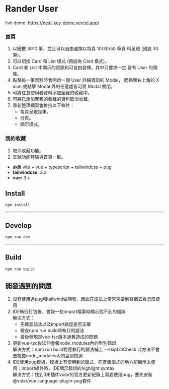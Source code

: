 # Rander User

live demo: https://nest-key-demo.vercel.app/

### 首頁
1. 以總數 3010 筆，並且可以自由選擇以每頁 10/30/50 筆資
料呈現 (預設 30 筆)。
2. 可以切換 Card 和 List 模式 (預設為 Card 模式)。
3. Card 和 List 中顯示的資訊和可自由發揮，其中只要求一定
要有 User 的頭像。
4. 點擊每一筆資料時會開啟一個 User 詳細資訊的 Modal，
而點擊右上角的 X icon 或點擊 Modal 外的任意處皆可將
Modal 關閉。
5. 可將任意使用者資料添加至我的收藏中。
6. 可將已添加至我的收藏的資料取消收藏。
7. 重新整理網頁會維持以下條件：
      - 每頁呈現幾筆。
      - 分頁。
      - 顯示模式。

### 我的收藏
1. 取消收藏功能。
2. 其餘功能體驗與首頁一致。

- **skill** vite + vue + typescript + tailwindcss + pug
- **tailwindcss:** 3.x
- **vue:** 3.x



## Install
```bash
npm install
```
---
## Develop
```bash
npm run dev
```
---
## Build
```bash
npm run build
```

## 開發遇到的問題

1. 沒有使用過pug和tailwind做開發，因此在語法上常常需要到官網去看怎麼使用
2. IDE執行打包後，會報一些import檔案時顯示找不到的錯誤  
  解決方式：
    - 先確認語法以及import路徑是否正確
    - 檢查npm run build時執行的語法
    - 最後發現是vue-tsc版本過舊造成的問題
3. 更新vue-tsc後延伸會報node_modules內的型別錯誤  
解決方式：npm run build對應執行的語法補上 --skipLibCheck 此方法不會去檢查node_modules內的型別檢測
4. IDE使用pug模板，模板上有使用到的函式，在定義函式的地方卻顯示未使用；import組件時，IDE顯示錯誤的highlight syntax  
解決方式：找到IDE插件volar的官方更新紀錄上寫要使用pug，要先安裝@volar/vue-language-plugin-pug套件
